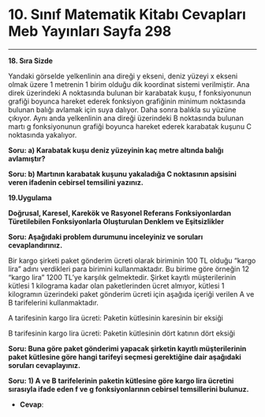# 10. Sınıf Matematik Kitabı Cevapları Meb Yayınları Sayfa 298

---

**18. Sıra Sizde**

Yandaki görselde yelkenlinin ana direği y ekseni, deniz yüzeyi x ekseni olmak üzere 1 metrenin 1 birim olduğu dik koordinat sistemi verilmiştir. Ana direk üzerindeki A noktasında bulunan bir karabatak kuşu, f fonksiyonunun grafiği boyunca hareket ederek fonksiyon grafiğinin minimum noktasında bulunan balığı avlamak için suya dalıyor. Daha sonra balıkla su yüzüne çıkıyor. Aynı anda yelkenlinin ana direği üzerindeki B noktasında bulunan martı g fonksiyonunun grafiği boyunca hareket ederek karabatak kuşunu C noktasında yakalıyor.

**Soru: a) Karabatak kuşu deniz yüzeyinin kaç metre altında balığı avlamıştır?**

**Soru: b) Martının karabatak kuşunu yakaladığa C noktasının apsisini veren ifadenin cebirsel temsilini yazınız.**

**19.Uygulama**

**Doğrusal, Karesel, Karekök ve Rasyonel Referans Fonksiyonlardan Türetilebilen Fonksiyonlarla Oluşturulan Denklem ve Eşitsizlikler**

**Soru: Aşağıdaki problem durumunu inceleyiniz ve soruları cevaplandırınız.**

Bir kargo şirketi paket gönderim ücreti olarak biriminin 100 TL olduğu “kargo lira” adını verdikleri para birimini kullanmaktadır. Bu birime göre örneğin 12 “kargo lira” 1200 TL’ye karşılık gelmektedir. Şirket kayıtlı müşterilerinin kütlesi 1 kilograma kadar olan paketlerinden ücret almıyor, kütlesi 1 kilogramın üzerindeki paket gönderim ücreti için aşağıda içeriği verilen A ve B tarifelerini kullanmaktadır.

 A tarifesinin kargo lira ücreti: Paketin kütlesinin karesinin bir eksiği

 B tarifesinin kargo lira ücreti: Paketin kütlesinin dört katının dört eksiği

**Soru: Buna göre paket gönderimi yapacak şirketin kayıtlı müşterilerinin paket kütlesine göre hangi tarifeyi seçmesi gerektiğine dair aşağıdaki soruları cevaplayınız.**

**Soru: 1) A ve B tarifelerinin paketin kütlesine göre kargo lira ücretini sırasıyla ifade eden f ve g fonksiyonlarının cebirsel temsillerini bulunuz.**

-   **Cevap**: